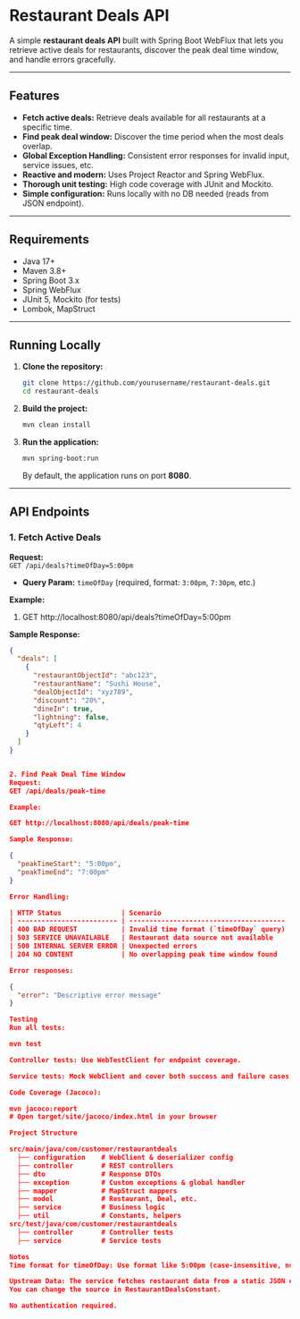 # Restaurant Deals API

A simple **restaurant deals API** built with Spring Boot WebFlux that lets you retrieve active deals for restaurants, discover the peak deal time window, and handle errors gracefully.

---

## Features

- **Fetch active deals:** Retrieve deals available for all restaurants at a specific time.
- **Find peak deal window:** Discover the time period when the most deals overlap.
- **Global Exception Handling:** Consistent error responses for invalid input, service issues, etc.
- **Reactive and modern:** Uses Project Reactor and Spring WebFlux.
- **Thorough unit testing:** High code coverage with JUnit and Mockito.
- **Simple configuration:** Runs locally with no DB needed (reads from JSON endpoint).

---

## Requirements

- Java 17+
- Maven 3.8+
- Spring Boot 3.x
- Spring WebFlux
- JUnit 5, Mockito (for tests)
- Lombok, MapStruct

---

## Running Locally

1. **Clone the repository:**
    ```bash
    git clone https://github.com/yourusername/restaurant-deals.git
    cd restaurant-deals
    ```

2. **Build the project:**
    ```bash
    mvn clean install
    ```

3. **Run the application:**
    ```bash
    mvn spring-boot:run
    ```
   By default, the application runs on port **8080**.

---

## API Endpoints

### 1. Fetch Active Deals

**Request:**  
`GET /api/deals?timeOfDay=5:00pm`

- **Query Param:** `timeOfDay` (required, format: `3:00pm`, `7:30pm`, etc.)

**Example:**

1. GET http://localhost:8080/api/deals?timeOfDay=5:00pm


**Sample Response:**
```json
{
  "deals": [
    {
      "restaurantObjectId": "abc123",
      "restaurantName": "Sushi House",
      "dealObjectId": "xyz789",
      "discount": "20%",
      "dineIn": true,
      "lightning": false,
      "qtyLeft": 4
    }
  ]
}


2. Find Peak Deal Time Window
Request:
GET /api/deals/peak-time

Example:

GET http://localhost:8080/api/deals/peak-time

Sample Response:

{
  "peakTimeStart": "5:00pm",
  "peakTimeEnd": "7:00pm"
}

Error Handling:

| HTTP Status               | Scenario                                |
| ------------------------- | --------------------------------------- |
| 400 BAD REQUEST           | Invalid time format (`timeOfDay` query) |
| 503 SERVICE UNAVAILABLE   | Restaurant data source not available    |
| 500 INTERNAL SERVER ERROR | Unexpected errors                       |
| 204 NO CONTENT            | No overlapping peak time window found   |

Error responses:

{
  "error": "Descriptive error message"
}

Testing
Run all tests:

mvn test

Controller tests: Use WebTestClient for endpoint coverage.

Service tests: Mock WebClient and cover both success and failure cases.

Code Coverage (Jacoco):

mvn jacoco:report
# Open target/site/jacoco/index.html in your browser

Project Structure

src/main/java/com/customer/restaurantdeals
  ├── configuration    # WebClient & deserializer config
  ├── controller       # REST controllers
  ├── dto              # Response DTOs
  ├── exception        # Custom exceptions & global handler
  ├── mapper           # MapStruct mappers
  ├── model            # Restaurant, Deal, etc.
  ├── service          # Business logic
  ├── util             # Constants, helpers
src/test/java/com/customer/restaurantdeals
  ├── controller       # Controller tests
  ├── service          # Service tests

Notes
Time format for timeOfDay: Use format like 5:00pm (case-insensitive, no space).

Upstream Data: The service fetches restaurant data from a static JSON endpoint.
You can change the source in RestaurantDealsConstant.

No authentication required.



